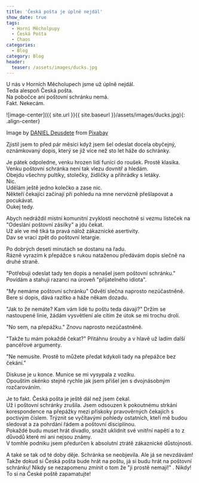 ```yaml
---
title: 'Česká pošta je úplně nejdál'
show_date: true
tags:
  - Horní Měcholpupy
  - Česká Pošta
  - Chaos
categories:
  - Blog
category: Blog
header:
  teaser: /assets/images/ducks.jpg
---
```


U nás v Horních Měcholupech jsme už úplně nejdál.       
Teda alespoň Česká pošta.       
Na pobočce ani poštovní schránku nemá.       
Fakt. Nekecám.

![image-center]({{ site.url }}{{ site.baseurl }}/assets/images/ducks.jpg){: .align-center}

Image by <a href="https://pixabay.com/users/ossemeadores-3923870/">DANIEL Deusdete</a> from <a href="https://pixabay.com/">Pixabay</a>

Zjistil jsem to před pár měsíci když jsem šel odeslat docela obyčejný, oznámkovaný dopis, který se již více než sto let háže do schránky.   

Je pátek odpoledne, venku hrozen lidí funící do roušek. Prostě klasika.     
Venku poštovní schránka není tak vlezu dovnitř a hledám.    
Obejdu všechny pultíky, stolečky, židličky a přihrádky s letáky.   
Nic.    
Udělám ještě jedno kolečko a zase nic.     
Někteří čekající začínají při pohledu na mne nervózně přešlapovat a pocukávat.   
Oukej tedy.      

Abych nedráždil místní komunitní zvyklosti neochotně si vezmu lísteček na "Odeslání poštovní zásilky" a jdu čekat.   
Už ale ve mě tiká ta pravá nálož zákaznické asertivity.     
Dav se vrací zpět do poštovní letargie.  

Po dobrých deseti minutách se dostanu na řadu.   
Rázně vyrazím k přepážce s rukou nataženou předávám dopis slečně na druhé straně.  

"Potřebuji odeslat tady ten dopis a nenašel jsem poštovní schránku." Povídám a stahuji razanci na úroveň "přijatelného idiota".

"My nemáme poštovní schránku" Odvětí slečna naprosto nezúčastněně. Bere si dopis, dává razítko a háže někam dozadu.  

"Jak to že nemáte? Kam vám lidé tu poštu teda dávají?" Držím se nastoupené linie, žádám vysvětlení ale cítím že útok se mi trochu drolí.

"No sem, na přepážku." Znovu naprosto nezúčastněně.

"Takže tu mám pokaždé čekat?" Přitáhnu šrouby a v hlavě už ladím další pancéřové argumenty.

"Ne nemusíte. Prostě to můžete předat kdykoli tady na přepážce bez čekání."

Diskuse je u konce. Munice se mi vysypala z vozíku.  
Opouštím okénko stejně rychle jak jsem přišel jen s dvojnásobným rozčarováním.

Je to fakt. Česká pošta je ještě dál než jsem čekal.  
Už i poštovní schránky zrušila. Jsem odsouzen k pokoutnému strkání korespondence na přepážky mezi přískoky pravověrných čekajích s poctivým číslem.
Trýznit se vyčítavými pohledy ostatních, kteří mě budou sledovat a za pohrdání řádem a poštovní disciplínou.  
Pokaždé budu muset hrát divadlo, snažit uklidnit své vnitřní napětí a to z důvodů které mi ani nejsou známy.  
V tomhle podniku jsem předurčen k absolutní ztrátě zákaznické důstojnosti.

A také se tak od té doby děje. Schránka se neobjevila.
Ale já se nevzdávám! Takže dokud si Česká pošta bude hrát na poštu,
já si budu hrát na poštovní schránku! Nikdy se nezapomenu zmínit o tom že "ji prostě nemají!" .
Nikdy! To si na České poště zapamatujte!

